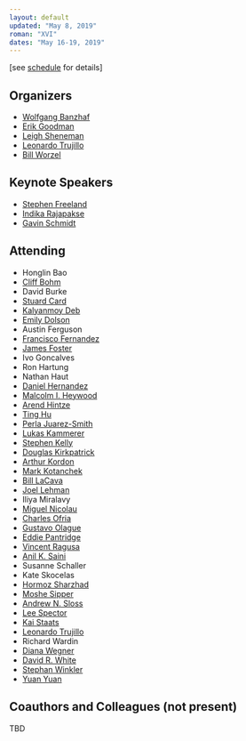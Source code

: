 ```yaml
---
layout: default
updated: "May 8, 2019"
roman: "XVI"
dates: "May 16-19, 2019"
---
```

\[see [schedule](schedule.html) for details]

## Organizers

- [Wolfgang Banzhaf](http://www.cse.msu.edu/~banzhafw/)
- [Erik Goodman](https://www.egr.msu.edu/~goodman/)
- [Leigh Sheneman](http://www.leighsheneman.com)
- [Leonardo Trujillo](https://www.researchgate.net/lab/Leonardo-Trujillo-Lab)
- [Bill Worzel](https://www.spartaninnovations.org/bill-worzel)



## Keynote Speakers

- [Stephen Freeland](https://www.linkedin.com/in/stephen-freeland/)
- [Indika Rajapakse](https://bme.umich.edu/people/indika-rajapakse/)
- [Gavin Schmidt](https://en.wikipedia.org/wiki/Gavin_Schmidt)

## Attending

- Honglin Bao
- [Cliff Bohm](https://integrativebiology.natsci.msu.edu/about/directory/bohm-clifford1/)
- David Burke
- [Stuard Card](https://www.researchgate.net/profile/Stuart_Card3)
- [Kalyanmoy Deb](https://www.egr.msu.edu/~kdeb/)
- [Emily Dolson](http://cse.msu.edu/~dolsonem/)
- Austin Ferguson
- [Francisco Fernandez](https://www.researchgate.net/profile/Francisco_Vega3)
- [James Foster](http://people.ibest.uidaho.edu/~foster/)
- Ivo Goncalves
- Ron Hartung
- Nathan Haut
- [Daniel Hernandez](https://www.researchgate.net/profile/Daniel_Hernandez46)
- [Malcolm I. Heywood](https://web.cs.dal.ca/~mheywood/)
- [Arend Hintze](http://hintzelab.msu.edu)
- [Ting Hu](https://sites.google.com/site/tinghushomepage/)
- [Perla Juarez-Smith](https://tectijuana.academia.edu/PerlaJuarezSmith)
- [Lukas Kammerer](https://heal.heuristiclab.com/team/kammerer)
- [Stephen Kelly](http://stephenkelly.ca/?q=node/29)
- [Douglas Kirkpatrick](https://www.linkedin.com/in/douglas-kirkpatrick-91165b73/)
- [Arthur Kordon](https://www.linkedin.com/in/arthur-kordon-a86980/)
- [Mark Kotanchek](http://www.evolved-analytics.com)
- [Bill LaCava](https://www.linkedin.com/in/williamlacava/)
- [Joel Lehman](http://joellehman.com/)
- Iliya Miralavy
- [Miguel Nicolau](https://people.ucd.ie/miguel.nicolau)
- [Charles Ofria](http://www.ofria.com)
- [Gustavo Olague](http://evovision.cicese.mx/)
- [Eddie Pantridge](https://www.linkedin.com/in/edwardpantridge/)
- [Vincent Ragusa](https://www.linkedin.com/in/vincent-ragusa-bb500b73/)
- [Anil K. Saini](https://www.linkedin.com/in/anil-k-saini/)
- Susanne Schaller
- Kate Skocelas
- [Hormoz Sharzhad](https://www.linkedin.com/in/hormozshahrzad/)
- [Moshe Sipper](http://www.moshesipper.com/)
- [Andrew N. Sloss](https://www.linkedin.com/in/asloss/)
- [Lee Spector](http://faculty.hampshire.edu/lspector/)
- [Kai Staats](https://www.kaistaats.com)
- [Leonardo Trujillo](http://www.tree-lab.org/index.php/people-2/reserachers/46-leonardo-trujillo)
- Richard Wardin
- [Diana Wegner](https://www.linkedin.com/in/diana-wegner-1846889/)
- [David R. White](http://www.davidrwhite.co.uk/)
- [Stephan Winkler](https://heal.heuristiclab.com/team/winkler)
- [Yuan Yuan](https://www.researchgate.net/profile/Yuan_Yuan73)



## Coauthors and Colleagues (not present)

TBD
